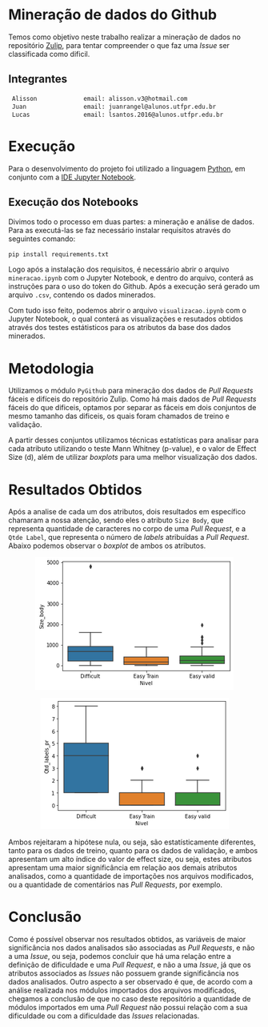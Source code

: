 # Mineração de dados do Github 
Temos como objetivo neste trabalho realizar a mineração de dados no repositório <a href="https://github.com/zulip/zulip">Zulip</a>, para tentar compreender o que faz uma *Issue* ser classificada como dificil.

<h2> Integrantes</h2>

     Alisson             email: alisson.v3@hotmail.com
     Juan                email: juanrangel@alunos.utfpr.edu.br
     Lucas               email: lsantos.2016@alunos.utfpr.edu.br

# Execução
Para o desenvolvimento do projeto foi utilizado a linguagem <a href="https://www.python.org/downloads/">Python</a>, em conjunto com a <a href="https://jupyter.org/install">IDE Jupyter Notebook</a>.

## Execução dos Notebooks
Divimos todo o processo em duas partes: a mineração e análise de dados. Para as executá-las se faz necessário instalar requisitos através do seguintes comando:

```bash
pip install requirements.txt 
```
Logo após a instalação dos requisitos, é necessário abrir o arquivo `mineracao.ipynb` com o Jupyter Notebook, e dentro do arquivo, conterá as instruções para o uso do token do Github. Após a execução será gerado um arquivo `.csv`, contendo os dados minerados. <br>

Com tudo isso feito, podemos abrir o arquivo `visualizacao.ipynb` com o Jupyter Notebook, o qual conterá as visualizações e resutados obtidos através dos testes estátisticos para os atributos da base dos dados minerados.

# Metodologia
Utilizamos o módulo `PyGithub` para mineração dos dados de *Pull Requests* fáceis e difíceis do repositório Zulip. Como há mais dados de *Pull Requests* fáceis do que dificeis, optamos por separar as fáceis em dois conjuntos de mesmo tamanho das dificeis, os quais foram chamados de treino e validação. <br>

A partir desses conjuntos utilizamos técnicas estatísticas para analisar para cada atributo utilizando o teste Mann Whitney (p-value), e o valor de Effect Size (d), além de utilizar *boxplots* para uma melhor visualização dos dados. 

# Resultados Obtidos
Após a analise de cada um dos atributos, dois resultados em específico chamaram a nossa atenção, sendo eles o atributo `Size Body`, que representa quantidade de caracteres no corpo de uma *Pull Request*, e a `Qtde Label`, que representa o número de *labels* atribuídas a *Pull Request*. Abaixo podemos observar o *boxplot* de ambos os atributos.

<p align="center">
    <img src="img/sizeBody.png" />
</p>

<p align="center">
    <img src="img/qtdLabelpng.png" />
</p>

Ambos rejeitaram a hipótese nula, ou seja, são estatísticamente diferentes, tanto para os dados de treino, quanto para os dados de validação, e ambos apresentam um alto índice do valor de effect size, ou seja, estes atributos apresentam uma maior significância em relação aos demais atributos analisados, como a quantidade de importações nos arquivos modificados, ou a quantidade de comentários nas *Pull Requests*, por exemplo.

# Conclusão
Como é possível observar nos resultados obtidos, as variáveis de maior significância nos dados analisados são associadas as *Pull Requests*, e não a uma *Issue*, ou seja, podemos concluir que há uma relação entre a definição de dificuldade e uma *Pull Request*, e não a uma *Issue*, já que os atributos associados as *Issues* não possuem grande significância nos dados analisados. Outro aspecto a ser observado é que, de acordo com a análise realizada nos módulos importados dos arquivos modificados, chegamos a conclusão de que no caso deste repositório a quantidade de módulos importados em uma *Pull Request* não possui relação com a sua dificuldade ou com a dificuldade das *Issues* relacionadas.
